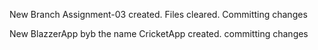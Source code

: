 New Branch Assignment-03 created. Files cleared. Committing changes

New BlazzerApp byb the name CricketApp created. committing changes